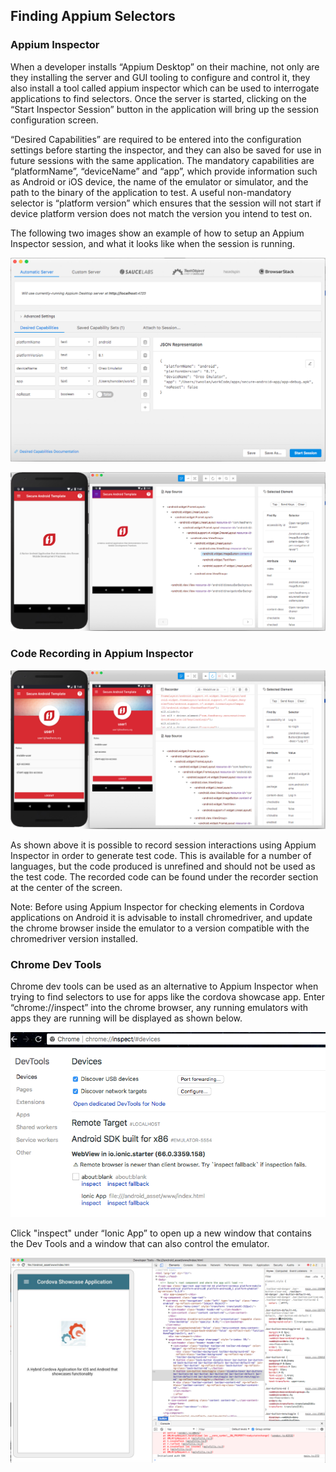 ## Finding Appium Selectors

### Appium Inspector

When a developer installs “Appium Desktop” on their machine, not only are they installing the server 
and GUI tooling to configure and control it, they also install a tool called appium inspector which 
can be used to interrogate applications to find selectors.  Once the server is started, clicking on 
the “Start Inspector Session” button in the application will bring up the session configuration 
screen.  

“Desired Capabilities” are required to be entered into the configuration settings before starting 
the inspector, and they can also be saved for use in future sessions with the same application. 
The mandatory capabilities are “platformName”, “deviceName” and “app”, which provide information 
such as Android or iOS device, the name of the emulator or simulator, and the path to the binary 
of the application to test.  A useful non-mandatory selector is “platform version” which ensures 
that the session will not start if device platform version does not match the version you intend 
to test on. 

The following two images show an example of how to setup an Appium Inspector session, and what it 
looks like when the session is running.


![alt text](./images/appium_inspector_session_configuration.png "Appium Inspector Session Configuration") 


![alt text](./images/finding_elements_in_appium_inspector.png "Element Details in Appium Inspector")


### Code Recording in Appium Inspector

![alt text](./images/code_recording_using_appium_inspector.png "Code Recording with Appium Inspector")

As shown above it is possible to record session interactions using Appium Inspector in order to 
generate test code.  This is available for a number of languages, but the code produced is 
unrefined and should not be used as the test code.  The recorded code can be found under the
recorder section at the center of the screen.

Note: Before using Appium Inspector for checking elements in Cordova applications on Android it 
is advisable to install chromedriver, and update the chrome browser inside the emulator to a 
version compatible with the chromedriver version installed.

### Chrome Dev Tools

Chrome dev tools can be used as an alternative to Appium Inspector when trying to find selectors to 
use for apps like the cordova showcase app. Enter “chrome://inspect” into the chrome browser, any 
running emulators with apps they are running will be displayed as shown below.  


![alt text](./images/chrome_dev_tools_tab.png "Chrome Dev Tools In Tab")

Click "inspect" under “Ionic App” to open up a new window that contains the Dev Tools and a window 
that can also control the emulator.

![alt text](./images/inspecting_elements_in_chrome_dev_tools.png "Inspecting Elements With Chrome Dev Tools")
